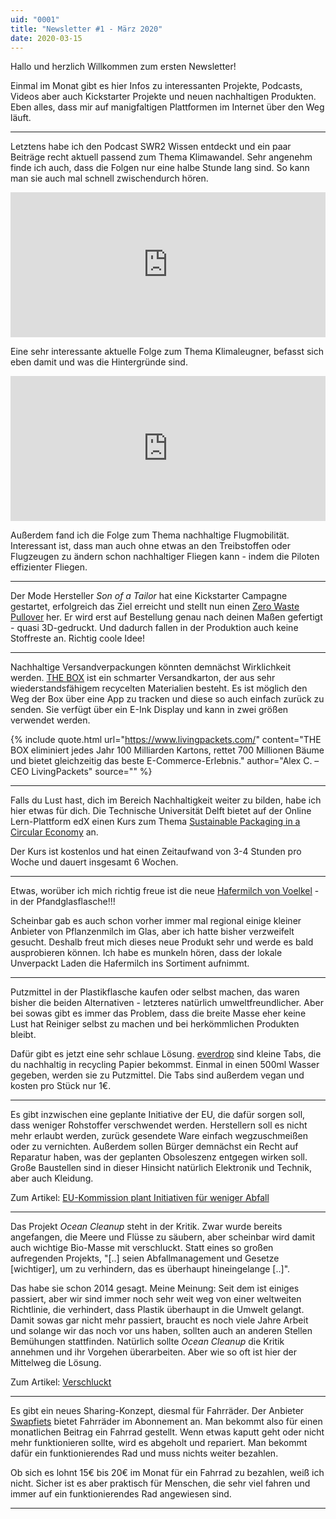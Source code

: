 ```yaml
---
uid: "0001"
title: "Newsletter #1 - März 2020"
date: 2020-03-15
---
```

Hallo und herzlich Willkommen zum ersten Newsletter!

Einmal im Monat gibt es hier Infos zu interessanten Projekte, Podcasts, Videos aber auch Kickstarter Projekte und neuen nachhaltigen Produkten. Eben alles, dass mir auf manigfaltigen Plattformen im Internet über den Weg läuft.

---

Letztens habe ich den Podcast SWR2 Wissen entdeckt und ein paar Beiträge recht aktuell passend zum Thema Klimawandel. Sehr angenehm finde ich auch, dass die Folgen nur eine halbe Stunde lang sind. So kann man sie auch mal schnell zwischendurch hören.

<iframe src="https://open.spotify.com/embed-podcast/episode/707HgNhECZ7pDYaTDBxVDV" width="100%" height="232" frameborder="0" allowtransparency="true" allow="encrypted-media"></iframe>

Eine sehr interessante aktuelle Folge zum Thema Klimaleugner, befasst sich eben damit und was die Hintergründe sind.

<iframe src="https://open.spotify.com/embed-podcast/episode/4lNLdbuYZe4a3kwPdswDsw" width="100%" height="232" frameborder="0" allowtransparency="true" allow="encrypted-media"></iframe>

Außerdem fand ich die Folge zum Thema nachhaltige Flugmobilität. Interessant ist, dass man auch ohne etwas an den Treibstoffen oder Flugzeugen zu ändern schon nachhaltiger Fliegen kann - indem die Piloten effizienter Fliegen.

---

Der Mode Hersteller _Son of a Tailor_ hat eine Kickstarter Campagne gestartet, erfolgreich das Ziel erreicht und stellt nun einen [Zero Waste Pullover](https://www.sonofatailor.com/designer?type=18) her. Er wird erst auf Bestellung genau nach deinen Maßen gefertigt - quasi 3D-gedruckt. Und dadurch fallen in der Produktion auch keine Stoffreste an. Richtig coole Idee!

---

Nachhaltige Versandverpackungen könnten demnächst Wirklichkeit werden. [THE BOX](https://www.livingpackets.com/) ist ein schmarter Versandkarton, der aus sehr wiederstandsfähigem recycelten Materialien besteht. Es ist möglich den Weg der Box über eine App zu tracken und diese so auch einfach zurück zu senden. Sie verfügt über ein E-Ink Display und kann in zwei größen verwendet werden.

{% include quote.html url="https://www.livingpackets.com/" content="THE BOX eliminiert jedes Jahr 100 Milliarden Kartons, rettet 700 Millionen Bäume und bietet gleichzeitig das beste E-Commerce-Erlebnis." author="Alex C. – CEO LivingPackets" source="" %}

---

Falls du Lust hast, dich im Bereich Nachhaltigkeit weiter zu bilden, habe ich hier etwas für dich. Die Technische Universität Delft bietet auf der Online Lern-Plattform edX einen Kurs zum Thema [Sustainable Packaging in a Circular Economy](https://www.edx.org/course/sustainable-packaging-in-a-circular-economy) an.

Der Kurs ist kostenlos und hat einen Zeitaufwand von 3-4 Stunden pro Woche und dauert insgesamt 6 Wochen.

---

Etwas, worüber ich mich richtig freue ist die neue [Hafermilch von Voelkel](https://voelkeljuice.de/produkt/haferdrink/) - in der Pfandglasflasche!!!

Scheinbar gab es auch schon vorher immer mal regional einige kleiner Anbieter von Pflanzenmilch im Glas, aber ich hatte bisher verzweifelt gesucht. Deshalb freut mich dieses neue Produkt sehr und werde es bald ausprobieren können. Ich habe es munkeln hören, dass der lokale Unverpackt Laden die Hafermilch ins Sortiment aufnimmt.

---

Putzmittel in der Plastikflasche kaufen oder selbst machen, das waren bisher die beiden Alternativen - letzteres natürlich umweltfreundlicher. Aber bei sowas gibt es immer das Problem, dass die breite Masse eher keine Lust hat Reiniger selbst zu machen und bei herkömmlichen Produkten bleibt.

Dafür gibt es jetzt eine sehr schlaue Lösung. [everdrop](https://www.everdrop.de/) sind kleine Tabs, die du nachhaltig in recycling Papier bekommst. Einmal in einen 500ml Wasser gegeben, werden sie zu Putzmittel. Die Tabs sind außerdem vegan und kosten pro Stück nur 1€.

---

Es gibt inzwischen eine geplante Initiative der EU, die dafür sorgen soll, dass weniger Rohstoffer verschwendet werden. Herstellern soll es nicht mehr erlaubt werden, zurück gesendete Ware einfach wegzuschmeißen oder zu vernichten. Außerdem sollen Bürger demnächst ein Recht auf Reparatur haben, was der geplanten Obsoleszenz entgegen wirken soll. Große Baustellen sind in dieser Hinsicht natürlich Elektronik und Technik, aber auch Kleidung.

Zum Artikel: [EU-Kommission plant Initiativen für weniger Abfall](https://www.zeit.de/wirtschaft/2020-03/nachhaltigkeit-warenvernichtung-eu-kommission-onlinehandel)

---

Das Projekt _Ocean Cleanup_ steht in der Kritik. Zwar wurde bereits angefangen, die Meere und Flüsse zu säubern, aber scheinbar wird damit auch wichtige Bio-Masse mit verschluckt. Statt eines so großen aufregenden Projekts, "[..] seien Abfallmanagement und Gesetze [wichtiger], um zu verhindern, das es überhaupt hineingelange [..]".

Das habe sie schon 2014 gesagt. Meine Meinung: Seit dem ist einiges passiert, aber wir sind immer noch sehr weit weg von einer weltweiten Richtlinie, die verhindert, dass Plastik überhaupt in die Umwelt gelangt. Damit sowas gar nicht mehr passiert, braucht es noch viele Jahre Arbeit und solange wir das noch vor uns haben, sollten auch an anderen Stellen Bemühungen stattfinden. Natürlich sollte _Ocean Cleanup_ die Kritik annehmen und ihr Vorgehen überarbeiten. Aber wie so oft ist hier der Mittelweg die Lösung.

Zum Artikel: [Verschluckt](https://www.zeit.de/2020/12/ocean-cleanup-umweltschutz-plastikmuell-muellsammler)

---

Es gibt ein neues Sharing-Konzept, diesmal für Fahrräder. Der Anbieter [Swapfiets](https://swapfiets.de/) bietet Fahrräder im Abonnement an. Man bekommt also für einen monatlichen Beitrag ein Fahrrad gestellt. Wenn etwas kaputt geht oder nicht mehr funktionieren sollte, wird es abgeholt und repariert. Man bekommt dafür ein funktionierendes Rad und muss nichts weiter bezahlen.

Ob sich es lohnt 15€ bis 20€ im Monat für ein Fahrrad zu bezahlen, weiß ich nicht. Sicher ist es aber praktisch für Menschen, die sehr viel fahren und immer auf ein funktionierendes Rad angewiesen sind.

---
